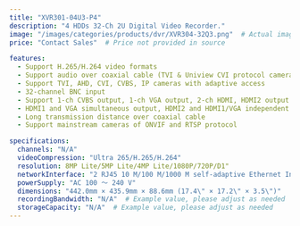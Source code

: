 ```yaml
---
title: "XVR301-04U3-P4"
description: "4 HDDs 32-Ch 2U Digital Video Recorder."
image: "/images/categories/products/dvr/XVR304-32Q3.png"  # Actual image path
price: "Contact Sales"  # Price not provided in source

features:
  - Support H.265/H.264 video formats
  - Support audio over coaxial cable (TVI & Uniview CVI protocol cameras)
  - Support TVI, AHD, CVI, CVBS, IP cameras with adaptive access
  - 32-channel BNC input
  - Support 1-ch CVBS output, 1-ch VGA output, 2-ch HDMI, HDMI2 output at up to 4K (3840 x 2160)
  - HDMI1 and VGA simultaneous output, HDMI2 and HDMI1/VGA independent output
  - Long transmission distance over coaxial cable
  - Support mainstream cameras of ONVIF and RTSP protocol

specifications:
  channels: "N/A"
  videoCompression: "Ultra 265/H.265/H.264"
  resolution: 8MP Lite/5MP Lite/4MP Lite/1080P/720P/D1"
  networkInterface: "2 RJ45 10 M/100 M/1000 M self-adaptive Ethernet Interface"
  powerSupply: "AC 100 ～ 240 V"
  dimensions: "442.0mm × 435.9mm × 88.6mm (17.4\" × 17.2\" × 3.5\")"
  recordingBandwidth: "N/A"  # Example value, please adjust as needed
  storageCapacity: "N/A"  # Example value, please adjust as needed
---
```


